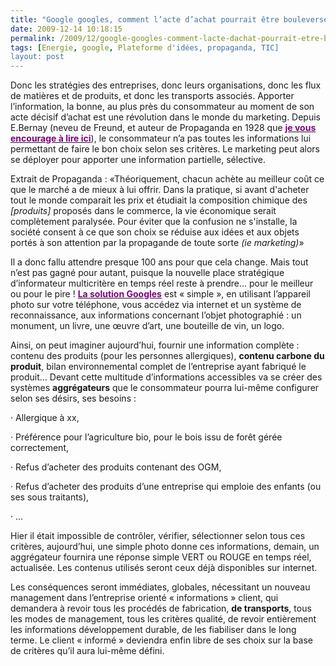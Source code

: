 ```yaml
---
title: "Google googles, comment l’acte d’achat pourrait être bouleversé !"
date: 2009-12-14 10:18:15
permalink: /2009/12/google-googles-comment-lacte-dachat-pourrait-etre-bouleverse.html
tags: [Energie, google, Plateforme d'idées, propaganda, TIC]
layout: post
---
```


<p class="MsoNormal"><span>Donc les stratégies des entreprises, donc leurs organisations, donc les flux de matières et de produits, et donc les transports associés. Apporter l’information, la bonne, au plus près du consommateur au moment de son acte décisif d’achat est une révolution dans le monde du marketing. Depuis E.Bernay (neveu de Freund, et auteur de Propaganda en 1928 que <strong><a href="http://www.editions-zones.fr/spip.php?article21"><font color="#800080">je vous encourage à lire ici</font></a></strong>), le consommateur n’a pas toutes les informations lui permettant de faire le bon choix selon ses critères. Le marketing peut alors se déployer pour apporter une information partielle, sélective.</span></p> <p class="MsoNormal"><span></span></p> <p class="MsoNormal"><span>Extrait de Propaganda : «Théoriquement, chacun achète au meilleur coût ce que le marché a de mieux à lui offrir. Dans la pratique, si avant d'acheter tout le monde comparait les prix et étudiait la composition chimique des <em>[produits]</em> proposés dans le commerce, la vie économique serait complètement paralysée. Pour éviter que la confusion ne s'installe, la société consent à ce que son choix se réduise aux idées et aux objets portés à son attention par la propagande de toute sorte <em>(ie marketing)</em>»</span></p> <p class="MsoNormal"><span></span></p> <p class="MsoNormal"><span>Il a donc fallu attendre presque 100 ans pour que cela change. Mais tout n’est pas gagné pour autant, puisque la nouvelle place stratégique d’informateur multicritère en temps réel reste à prendre… pour le meilleur ou pour le pire ! <strong><a href="http://www.google.com/mobile/goggles/#label"><font color="#800080">La solution Googles</font></a></strong> est « simple », en utilisant l’appareil photo sur votre téléphone, vous accédez via internet et un système de reconnaissance, aux informations concernant l’objet photographié : un monument, un livre, une œuvre d’art, une bouteille de vin, un logo.</span></p> <p class="MsoNormal"><span></span></p> <p class="MsoNormal"><span>Ainsi, on peut imaginer aujourd’hui, fournir une information complète : contenu des produits (pour les personnes allergiques), <strong>contenu carbone du produit</strong>, bilan environnemental complet de l’entreprise ayant fabriqué le produit… Devant cette multitude d’informations accessibles va se créer des systèmes <strong>aggrégateurs</strong> que le consommateur pourra lui-même configurer selon ses désirs, ses besoins : </span></p> <p class="MsoNormal"><span><span>·<span> </span></span></span><span dir="ltr"><span>Allergique à xx,</span></span></p> <p class="MsoNormal"><span><span>·<span> </span></span></span><span dir="ltr"><span>Préférence pour l’agriculture bio, pour le bois issu de forêt gérée correctement,</span></span></p> <p class="MsoNormal"><span><span>·<span> </span></span></span><span dir="ltr"><span>Refus d’acheter des produits contenant des OGM,</span></span></p> <p class="MsoNormal"><span><span>·<span> </span></span></span><span dir="ltr"><span>Refus d’acheter des produits d’une entreprise qui emploie des enfants (ou ses sous traitants),</span></span></p> <p class="MsoNormal"><span><span>·<span> </span></span></span><span dir="ltr"><span>…</span></span></p> <p class="MsoNormal"><span></span></p> <p class="MsoNormal"><span>Hier il était impossible de contrôler, vérifier, sélectionner selon tous ces critères, aujourd’hui, une simple photo donne ces informations, demain, un aggrégateur fournira une réponse simple VERT ou ROUGE en temps réel, actualisée. Les contenus utilisés seront ceux déjà disponibles sur internet.</span></p> <p class="MsoNormal"><span></span></p> <p class="MsoNormal"><span>Les conséquences seront immédiates, globales, nécessitant un nouveau management dans l’entreprise orienté « informations » client, qui demandera à revoir tous les procédés de fabrication, <strong>de transports</strong>, tous les modes de management, tous les critères qualité, de revoir entièrement les informations développement durable, de les fiabiliser dans le long terme. Le client « informé » deviendra enfin libre de ses choix sur la base de critères qu’il aura lui-même défini.</span></p>
